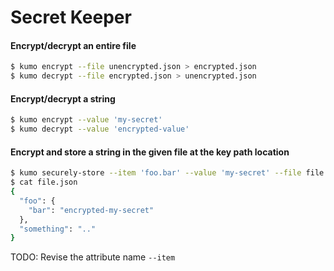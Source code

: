 
# Secret Keeper

#### Encrypt/decrypt an entire file

```sh
$ kumo encrypt --file unencrypted.json > encrypted.json
$ kumo decrypt --file encrypted.json > unencrypted.json
```

#### Encrypt/decrypt a string

```sh
$ kumo encrypt --value 'my-secret'
$ kumo decrypt --value 'encrypted-value'
```

#### Encrypt and store a string in the given file at the key path location

```sh
$ kumo securely-store --item 'foo.bar' --value 'my-secret' --file file.json
$ cat file.json
{
  "foo": {
    "bar": "encrypted-my-secret"
  },
  "something": ".."
}
```

TODO: Revise the attribute name `--item`
